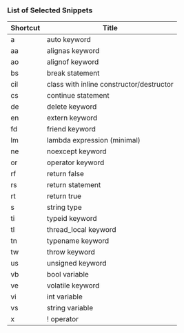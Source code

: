 ### List of Selected Snippets

Shortcut | Title
-------- | -----
a|auto keyword
aa|alignas keyword
ao|alignof keyword
bs|break statement
cil|class with inline constructor/destructor
cs|continue statement
de|delete keyword
en|extern keyword
fd|friend keyword
lm|lambda expression \(minimal\)
ne|noexcept keyword
or|operator keyword
rf|return false
rs|return statement
rt|return true
s|string type
ti|typeid keyword
tl|thread\_local keyword
tn|typename keyword
tw|throw keyword
us|unsigned keyword
vb|bool variable
ve|volatile keyword
vi|int variable
vs|string variable
x|\! operator
